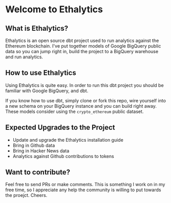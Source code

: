 # Welcome to Ethalytics

## What is Ethalytics?
Ethalytics is an open source dbt project used to run analytics against the Ethereum blockchain. I've put together models of Google BigQuery public data so you can jump right in, build the project to a BigQuery warehouse and run analytics.

## How to use Ethalytics
Using Ethalytics is quite easy. In order to run this dbt project you should be familiar with Google BigQuery, and dbt.

If you know how to use dbt, simply clone or fork this repo, wire yourself into a new schema on your BigQuery instance and you can build right away. These models consider using the `crypto_ethereum` public dataset.

## Expected Upgrades to the Project

- Update and upgrade the Ethalytics installation guide
- Bring in Github data
- Bring in Hacker News data
- Analytics against Github contributions to tokens


## Want to contribute?

Feel free to send PRs or make comments. This is something I work on in my free time, so I appreciate any help the community is willing to put towards the proejct. Cheers.
